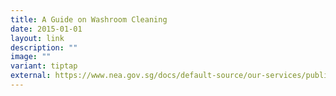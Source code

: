 ```yaml
---
title: A Guide on Washroom Cleaning
date: 2015-01-01
layout: link
description: ""
image: ""
variant: tiptap
external: https://www.nea.gov.sg/docs/default-source/our-services/public-cleanliness/washroom-cleaning_poster.pdf
---
```

